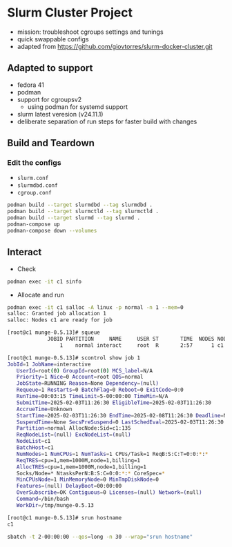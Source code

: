 # Slurm Cluster Project
- mission: troubleshoot cgroups settings and tunings
- quick swappable configs
- adapted from https://github.com/giovtorres/slurm-docker-cluster.git

## Adapted to support
- fedora 41
- podman
- support for cgroupsv2
    - using podman for systemd support
- slurm latest veresion (v24.11.1)
- deliberate separation of run steps for faster build with changes

## Build and Teardown
### Edit the configs
- `slurm.conf`
- `slurmdbd.conf`
- `cgroup.conf`

```sh
podman build --target slurmdbd --tag slurmdbd .
podman build --target slurmctld --tag slurmctld .
podman build --target slurmd --tag slurmd .
podman-compose up
podman-compose down --volumes
```

## Interact
- Check
```sh
podman exec -it c1 sinfo
```
- Allocate and run
```sh
podman exec -it c1 salloc -A linux -p normal -n 1 --mem=0
salloc: Granted job allocation 1
salloc: Nodes c1 are ready for job

[root@c1 munge-0.5.13]# squeue
             JOBID PARTITION     NAME     USER ST       TIME  NODES NODELIST(REASON)
                 1    normal interact     root  R       2:57      1 c1

[root@c1 munge-0.5.13]# scontrol show job 1
JobId=1 JobName=interactive
   UserId=root(0) GroupId=root(0) MCS_label=N/A
   Priority=1 Nice=0 Account=root QOS=normal
   JobState=RUNNING Reason=None Dependency=(null)
   Requeue=1 Restarts=0 BatchFlag=0 Reboot=0 ExitCode=0:0
   RunTime=00:03:15 TimeLimit=5-00:00:00 TimeMin=N/A
   SubmitTime=2025-02-03T11:26:30 EligibleTime=2025-02-03T11:26:30
   AccrueTime=Unknown
   StartTime=2025-02-03T11:26:30 EndTime=2025-02-08T11:26:30 Deadline=N/A
   SuspendTime=None SecsPreSuspend=0 LastSchedEval=2025-02-03T11:26:30 Scheduler=Main
   Partition=normal AllocNode:Sid=c1:135
   ReqNodeList=(null) ExcNodeList=(null)
   NodeList=c1
   BatchHost=c1
   NumNodes=1 NumCPUs=1 NumTasks=1 CPUs/Task=1 ReqB:S:C:T=0:0:*:*
   ReqTRES=cpu=1,mem=1000M,node=1,billing=1
   AllocTRES=cpu=1,mem=1000M,node=1,billing=1
   Socks/Node=* NtasksPerN:B:S:C=0:0:*:* CoreSpec=*
   MinCPUsNode=1 MinMemoryNode=0 MinTmpDiskNode=0
   Features=(null) DelayBoot=00:00:00
   OverSubscribe=OK Contiguous=0 Licenses=(null) Network=(null)
   Command=/bin/bash
   WorkDir=/tmp/munge-0.5.13

[root@c1 munge-0.5.13]# srun hostname
c1

sbatch -t 2-00:00:00 --qos=long -n 30 --wrap="srun hostname"
```